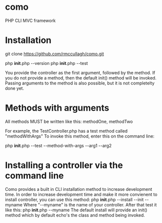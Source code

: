 como
====

PHP CLI MVC framework

Installation
=====
git clone https://github.com/rmccullagh/como.git

php __init__.php --version
php __init__.php --test

You provide the controller as the first argument,  followed by the method. If you do not provide a method,  then the default init() method will be invoked.
Passing arguments to the method is also possible,  but it is not completelty done yet.

Methods with arguments
======================

All methods MUST be written like this: methodOne,  methodTwo

For example,  the TestController.php has a test method called "methodWithArgs"
To invoke this method, enter this on the command line:

php __init__.php --test --method-with-args --arg1 --arg2

Installing a controller via the command line
============================================

Como provides a built in CLI installation method to increase development time. In order to increase development time and make it more convienent to install controller,  you
can use this method: php __init__.php --install --init --myname Where "--myname" is the name of your controller. After that test it like this: 
php __init__.php --myname
The default install will provide an init() method which by default echo's the class and method being invoked.

